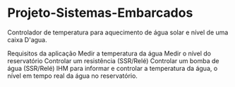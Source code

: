 # Projeto-Sistemas-Embarcados
Controlador de temperatura para aquecimento de água solar e nível de uma caixa D'agua.

Requisitos da aplicação
  Medir a temperatura da água
  Medir o nível do reservatório
  Controlar um resistência (SSR/Relé)
  Controlar um bomba de água (SSR/Relé)
  IHM para informar e controlar a temperatura da água, o nível em tempo real da água no reservatório.

